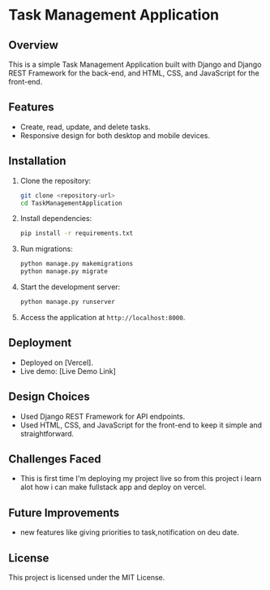 # Task Management Application

## Overview
This is a simple Task Management Application built with Django and Django REST Framework for the back-end, and HTML, CSS, and JavaScript for the front-end.

## Features
- Create, read, update, and delete tasks.
- Responsive design for both desktop and mobile devices.

## Installation

1. Clone the repository:
    ```bash
    git clone <repository-url>
    cd TaskManagementApplication
    ```

2. Install dependencies:
    ```bash
    pip install -r requirements.txt
    ```

3. Run migrations:
    ```bash
    python manage.py makemigrations
    python manage.py migrate
    ```

4. Start the development server:
    ```bash
    python manage.py runserver
    ```

5. Access the application at `http://localhost:8000`.

## Deployment
- Deployed on [Vercel].
- Live demo: [Live Demo Link]

## Design Choices
- Used Django REST Framework for API endpoints.
- Used HTML, CSS, and JavaScript for the front-end to keep it simple and straightforward.

## Challenges Faced
- This is first time I'm deploying my project live so from this project i learn alot how i can make fullstack app and deploy on vercel.

## Future Improvements
- new features like giving priorities to task,notification on deu date.

## License
This project is licensed under the MIT License.

